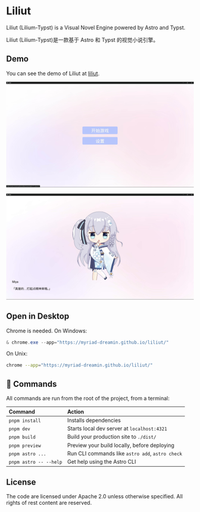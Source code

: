 # Liliut

Liliut (Lilium-Typst) is a Visual Novel Engine powered by Astro and Typst.

Liliut (Lilium-Typst)是一款基于 Astro 和 Typst 的视觉小说引擎。

## Demo

You can see the demo of Liliut at [liliut](https://myriad-dreamin.github.io/liliut/).

<p align="center">
<img src="./assets/image1.jpg" alt="Image1" style="max-width: 100%; height: auto;">
</p>

<p align="center">
<img src="./assets/image2.jpg" alt="Image2" style="max-width: 100%; height: auto;">
</p>

## Open in Desktop

Chrome is needed. On Windows:

```Powershell
& chrome.exe --app="https://myriad-dreamin.github.io/liliut/"
```

On Unix:

```bash
chrome --app="https://myriad-dreamin.github.io/liliut/"
```

## 🧞 Commands

All commands are run from the root of the project, from a terminal:

| Command                | Action                                           |
| :--------------------- | :----------------------------------------------- |
| `pnpm install`         | Installs dependencies                            |
| `pnpm dev`             | Starts local dev server at `localhost:4321`      |
| `pnpm build`           | Build your production site to `./dist/`          |
| `pnpm preview`         | Preview your build locally, before deploying     |
| `pnpm astro ...`       | Run CLI commands like `astro add`, `astro check` |
| `pnpm astro -- --help` | Get help using the Astro CLI                     |

## License

The code are licensed under Apache 2.0 unless otherwise specified. All rights of rest content are reserved.
